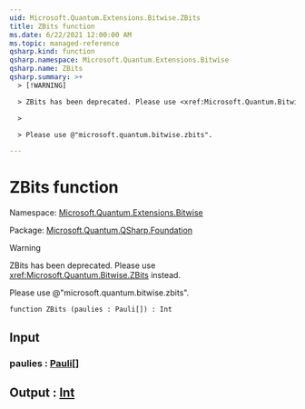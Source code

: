 ```yaml
---
uid: Microsoft.Quantum.Extensions.Bitwise.ZBits
title: ZBits function
ms.date: 6/22/2021 12:00:00 AM
ms.topic: managed-reference
qsharp.kind: function
qsharp.namespace: Microsoft.Quantum.Extensions.Bitwise
qsharp.name: ZBits
qsharp.summary: >+
  > [!WARNING]

  > ZBits has been deprecated. Please use <xref:Microsoft.Quantum.Bitwise.ZBits> instead.

  >

  > Please use @"microsoft.quantum.bitwise.zbits".

---
```


# ZBits function

Namespace: [Microsoft.Quantum.Extensions.Bitwise](xref:Microsoft.Quantum.Extensions.Bitwise)

Package: [Microsoft.Quantum.QSharp.Foundation](https://nuget.org/packages/Microsoft.Quantum.QSharp.Foundation)


> [!WARNING]
> ZBits has been deprecated. Please use <xref:Microsoft.Quantum.Bitwise.ZBits> instead.
>
> Please use @"microsoft.quantum.bitwise.zbits".



```qsharp
function ZBits (paulies : Pauli[]) : Int
```


## Input

### paulies : [Pauli](xref:microsoft.quantum.qsharp.valueliterals#pauli-literals)[]





## Output : [Int](xref:microsoft.quantum.qsharp.valueliterals#int-literals)

